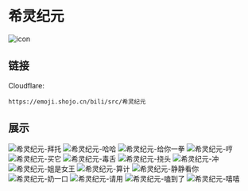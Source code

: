 # 希灵纪元
![icon](https://emoji.shojo.cn/bili/src/希灵纪元/icon.png)
## 链接
Cloudflare:
```
https://emoji.shojo.cn/bili/src/希灵纪元
```
## 展示
![希灵纪元-拜托](https://emoji.shojo.cn/bili/src/希灵纪元/希灵纪元-拜托.png)
![希灵纪元-哈哈](https://emoji.shojo.cn/bili/src/希灵纪元/希灵纪元-哈哈.png)
![希灵纪元-给你一拳](https://emoji.shojo.cn/bili/src/希灵纪元/希灵纪元-给你一拳.png)
![希灵纪元-哼](https://emoji.shojo.cn/bili/src/希灵纪元/希灵纪元-哼.png)
![希灵纪元-买它](https://emoji.shojo.cn/bili/src/希灵纪元/希灵纪元-买它.png)
![希灵纪元-毒舌](https://emoji.shojo.cn/bili/src/希灵纪元/希灵纪元-毒舌.png)
![希灵纪元-挠头](https://emoji.shojo.cn/bili/src/希灵纪元/希灵纪元-挠头.png)
![希灵纪元-冲](https://emoji.shojo.cn/bili/src/希灵纪元/希灵纪元-冲.png)
![希灵纪元-姐是女王](https://emoji.shojo.cn/bili/src/希灵纪元/希灵纪元-姐是女王.png)
![希灵纪元-算计](https://emoji.shojo.cn/bili/src/希灵纪元/希灵纪元-算计.png)
![希灵纪元-静静看你](https://emoji.shojo.cn/bili/src/希灵纪元/希灵纪元-静静看你.png)
![希灵纪元-奶一口](https://emoji.shojo.cn/bili/src/希灵纪元/希灵纪元-奶一口.png)
![希灵纪元-请用](https://emoji.shojo.cn/bili/src/希灵纪元/希灵纪元-请用.png)
![希灵纪元-嗑到了](https://emoji.shojo.cn/bili/src/希灵纪元/希灵纪元-嗑到了.png)
![希灵纪元-嘻嘻](https://emoji.shojo.cn/bili/src/希灵纪元/希灵纪元-嘻嘻.png)
